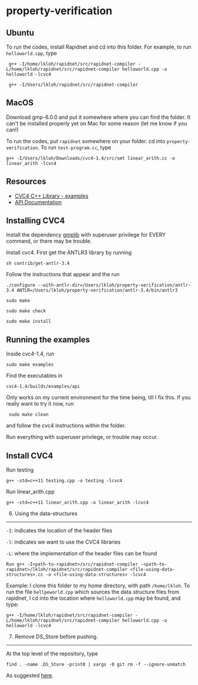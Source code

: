 property-verification
=====================


Ubuntu
------

To run the codes, install Rapidnet and cd into this folder. For example, to run `helloworld.cpp`, type

     g++ -I/home/lkloh/rapidnet/src/rapidnet-compiler -L/home/lkloh/rapidnet/src/rapidnet-compiler helloworld.cpp -o helloworld -lcvc4
     
     g++ -I/Users/lkloh/rapidnet/src/rapidnet-compiler 
     
MacOS
-----

Download gmp-6.0.0 and put it somewhere where you can find the folder. It can't be installed properly yet on Mac for some reason (let me know if you can!)

To run the codes, put `rapidnet` somewhere on your folder. cd into `property-verification`. To run `test-program.cc`, type

    g++ -I/Users/lkloh/Downloads/cvc4-1.4/src/smt linear_arith.cc -o linear_arith -lcvc4
    
Resources
---------
* [CVC4 C++ Library - examples](http://church.cims.nyu.edu/wiki/Tutorials#linear_arith)
* [API Documentation](http://cvc4.cs.nyu.edu/doc/index.html)

Installing CVC4
---------------

Install the dependency [gmplib](https://gmplib.org/) with superuser privilege for EVERY command, or there may be trouble. 

Install cvc4. First get the ANTLR3 library by running

    sh contrib/get-antlr-3.4
    
Follow the instructions that appear and the run 

    ./configure --with-antlr-dir=/Users/lkloh/property-verification/antlr-3.4 ANTLR=/Users/lkloh/property-verification/antlr-3.4/bin/antlr3
    
    sudo make 
    
    sudo make check
    
    sudo make install

Running the examples
--------------------

Inside cvc4-1.4, run 

    sudo make examples
    
Find the executables in

    cvc4-1.4/builds/examples/api
    
Only works on my current environment for the time being, till I fix this. If you really want to try it now, run

     sudo make clean
     
and follow the cvc4 instructions within the folder.

Run everything with superuser privilege, or trouble may occur. 


Install CVC4
------------

Run testing

    g++ -std=c++11 testing.cpp -o testing -lcvc4

Run linear_arith.cpp

    g++ -std=c++11 linear_arith.cpp -o linear_arith -lcvc4

6) Using the data-structures
----------------------------

`-I`: indicates the location of the header files

`-l`: indicates we want to use the CVC4 libraries

`-L`: where the implementation of the header files can be found

    Run g++ -I<path-to-rapidnet>/src/rapidnet-compiler -<path-to-rapidnet>/lkloh/rapidnet/src/rapidnet-compiler <file-using-data-structures>.cc -o <file-using-data-structures> -lcvc4

Example: I clone this folder to my home directory, with path `/home/lkloh`. To run the file `hellpeworld.cpp` which sources the data structure files from rapidnet, I cd into the location where `helloworld.cpp` may be found, and type:

    g++ -I/home/lkloh/rapidnet/src/rapidnet-compiler -L/home/lkloh/rapidnet/src/rapidnet-compiler helloworld.cpp -o helloworld -lcvc4

7) Remove DS_Store before pushing.
----------------------------------

At the top level of the repository, type

    find . -name .DS_Store -print0 | xargs -0 git rm -f --ignore-unmatch
    
As suggested [here](http://stackoverflow.com/questions/107701/how-can-i-remove-ds-store-files-from-a-git-repository).
